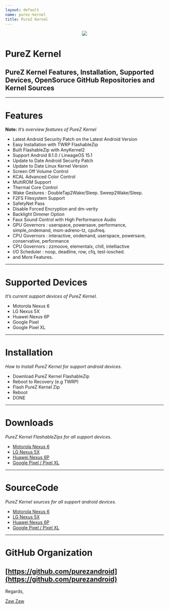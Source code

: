 ```yaml
---
layout: default
name: purez-kernel
title: PureZ Kernel
---
```


<p align="center"> 
  <img src="https://s20.postimg.cc/vpbav0vq5/Pure_Z-_Logo.png" /> 
</p>

# PureZ Kernel

## PureZ Kernel Features, Installation, Supported Devices, OpenSoruce GitHub Repositories and Kernel Sources

----

# Features
**Note:** *It’s overview features of PureZ Kernel*
- Latest Android Security Patch on the Latest Android Version
- Easy Installation with TWRP FlashableZip
- Built FlashableZip with AnyKernel2
- Support Android 8.1.0 / LineageOS 15.1
- Update to Date Android Security Patch
- Update to Date Linux Kernel Version
- Screen Off Volume Control
- KCAL Advanced Color Control
- MultiROM Support
- Thermal Core Control
- Wake Gestures : DoubleTap2Wake/Sleep. Sweep2Wake/Sleep.
- F2FS Filesystem Support
- SafetyNet Pass
- Disable Forced Encryption and dm-verity
- Backlight Dimmer Option
- Faux Sound Control with High Performance Audio
- GPU Governors : userspace, powersave, performance, simple_ondemand, msm-adreno-tz, cpufreq.
- CPU Governors : interactive, ondemand, userspace, powersave, conservative, performance
- CPU Governors : zzmoove, elementalx, chill, intelliactive
- I/O Scheduler : noop, deadline, row, cfq, test-iosched.
- and More Features.

----

# Supported Devices
*It’s current support devices of PureZ Kernel.*
- Motorola Nexus 6
- LG Nexus 5X
- Huawei Nexus 6P
- Google Pixel
- Google Pixel XL

----

# Installation
*How to Install PureZ Kernel for support android devices.*
- Download PureZ Kernel FlashableZip
- Reboot to Recovery (e.g TWRP)
- Flash PureZ Kernel Zip
- Reboot
- DONE

----

# Downloads
*PureZ Kernel FlashableZips for all support devices.*
- [Motorola Nexus 6](https://androidfilehost.com/?w=files&flid=199334)
- [LG Nexus 5X](https://androidfilehost.com/?w=files&flid=156304)
- [Huawei Nexus 6P](https://androidfilehost.com/?w=files&flid=198764)
- [Google Pixel / Pixel XL](https://androidfilehost.com/?w=files&flid=244770)

----

# SourceCode
*PureZ Kernel sources for all support android devices.*
- [Motorola Nexus 6](https://github.com/purezandroid/kernel-moto-shamu)
- [LG Nexus 5X](https://github.com/purezandroid/kernel-lge-bullhead)
- [Huawei Nexus 6P](https://github.com/purezandroid/kernel-huawei-angler)
- [Google Pixel / Pixel XL](https://github.com/purezandroid/kernel-google-marlin)


----

# GitHub Organization

## [https://github.com/purezandroid](https://github.com/purezandroid)


Regards,

[Zaw Zaw](https://github.com/zawzaww)

